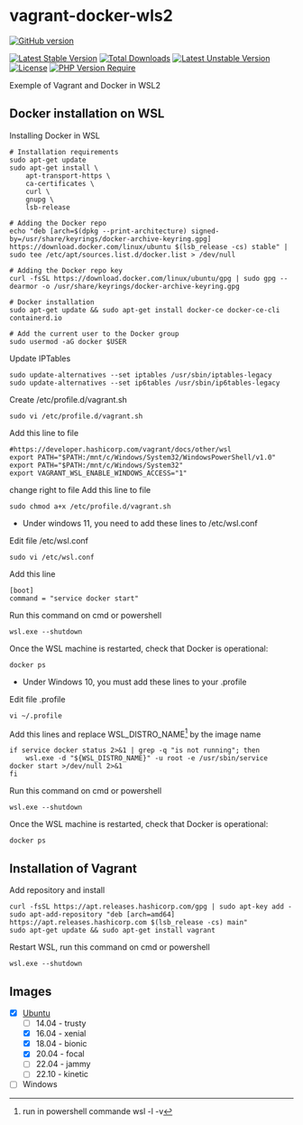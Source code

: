 # vagrant-docker-wls2
[![GitHub version](https://badge.fury.io/gh/thanatos-vf-2000%2Fvagrant-docker-wls2.svg)](https://badge.fury.io/gh/thanatos-vf-2000%2Fvagrant-docker-wls2)

[![Latest Stable Version](http://poser.pugx.org/thanatos-vf-2000/vagrant-docker-wls2/v)](https://packagist.org/packages/thanatos-vf-2000/vagrant-docker-wls2) [![Total Downloads](http://poser.pugx.org/thanatos-vf-2000/vagrant-docker-wls2/downloads)](https://packagist.org/packages/thanatos-vf-2000/vagrant-docker-wls2) [![Latest Unstable Version](http://poser.pugx.org/thanatos-vf-2000/vagrant-docker-wls2/v/unstable)](https://packagist.org/packages/thanatos-vf-2000/vagrant-docker-wls2) [![License](http://poser.pugx.org/thanatos-vf-2000/vagrant-docker-wls2/license)](https://packagist.org/packages/thanatos-vf-2000/vagrant-docker-wls2) [![PHP Version Require](http://poser.pugx.org/thanatos-vf-2000/vagrant-docker-wls2/require/php)](https://packagist.org/packages/thanatos-vf-2000/vagrant-docker-wls2)

Exemple of Vagrant and Docker in WSL2


Docker installation on WSL
------------

Installing Docker in WSL
```shell
# Installation requirements
sudo apt-get update
sudo apt-get install \
    apt-transport-https \
    ca-certificates \
    curl \
    gnupg \
    lsb-release

# Adding the Docker repo
echo "deb [arch=$(dpkg --print-architecture) signed-by=/usr/share/keyrings/docker-archive-keyring.gpg] https://download.docker.com/linux/ubuntu $(lsb_release -cs) stable" | sudo tee /etc/apt/sources.list.d/docker.list > /dev/null

# Adding the Docker repo key
curl -fsSL https://download.docker.com/linux/ubuntu/gpg | sudo gpg --dearmor -o /usr/share/keyrings/docker-archive-keyring.gpg

# Docker installation
sudo apt-get update && sudo apt-get install docker-ce docker-ce-cli containerd.io

# Add the current user to the Docker group
sudo usermod -aG docker $USER
```

Update IPTables
```shell
sudo update-alternatives --set iptables /usr/sbin/iptables-legacy
sudo update-alternatives --set ip6tables /usr/sbin/ip6tables-legacy
```

Create /etc/profile.d/vagrant.sh
```shell
sudo vi /etc/profile.d/vagrant.sh
```

Add this line to file
```shell
#https://developer.hashicorp.com/vagrant/docs/other/wsl
export PATH="$PATH:/mnt/c/Windows/System32/WindowsPowerShell/v1.0"
export PATH="$PATH:/mnt/c/Windows/System32"
export VAGRANT_WSL_ENABLE_WINDOWS_ACCESS="1"
```

change right to file
Add this line to file
```shell
sudo chmod a+x /etc/profile.d/vagrant.sh
```


* Under windows 11, you need to add these lines to /etc/wsl.conf

Edit file /etc/wsl.conf
```shell
sudo vi /etc/wsl.conf
```
Add this line
```shell
[boot]
command = "service docker start"
```

Run this command on cmd or powershell
```shell
wsl.exe --shutdown
```

Once the WSL machine is restarted, check that Docker is operational:

```shell
docker ps
```

* Under Windows 10, you must add these lines to your .profile 

Edit file .profile
```shell
vi ~/.profile

```

Add this lines and replace WSL_DISTRO_NAME[^1] by the image name
```shell
if service docker status 2>&1 | grep -q "is not running"; then
    wsl.exe -d "${WSL_DISTRO_NAME}" -u root -e /usr/sbin/service docker start >/dev/null 2>&1
fi
```

Run this command on cmd or powershell
```shell
wsl.exe --shutdown
```

Once the WSL machine is restarted, check that Docker is operational:

```shell
docker ps
```


Installation of Vagrant
------------

Add repository and install
```shell
curl -fsSL https://apt.releases.hashicorp.com/gpg | sudo apt-key add -
sudo apt-add-repository "deb [arch=amd64] https://apt.releases.hashicorp.com $(lsb_release -cs) main"
sudo apt-get update && sudo apt-get install vagrant
```

Restart WSL, run this command on cmd or powershell
```shell
wsl.exe --shutdown
```

[^1]: run in powershell commande wsl -l -v

Images
------------
 - [x] [Ubuntu](https://hub.docker.com/_/ubuntu)
   - [ ] 14.04 - trusty
   - [x] 16.04 - xenial
   - [x] 18.04 - bionic
   - [x] 20.04 - focal
   - [ ] 22.04 - jammy
   - [ ] 22.10 - kinetic
 - [ ] Windows